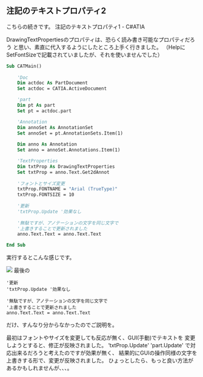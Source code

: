 ## 注記のテキストプロパティ2

こちらの続きです。
注記のテキストプロパティ1 - C#ATIA

DrawingTextPropertiesのプロパティは、恐らく読み書き可能なプロパティだろう
と思い、素直に代入するようにしたところ上手く行きました。
（HelpにSetFontSizeで記載されていましたが、それを使いませんでした）

```vb
Sub CATMain()
    
    'Doc
    Dim actdoc As PartDocument
    Set actdoc = CATIA.ActiveDocument

    'part
    Dim pt As part
    Set pt = actdoc.part

    'Annotation
    Dim annoSet As AnnotationSet
    Set annoSet = pt.AnnotationSets.Item(1)
    
    Dim anno As Annotation
    Set anno = annoSet.Annotations.Item(1)

    'TextProperties
    Dim txtProp As DrawingTextProperties
    Set txtProp = anno.Text.Get2dAnnot
    
    'フォントとサイズ変更
    txtProp.FONTNAME = "Arial (TrueType)"
    txtProp.FONTSIZE = 10
    
    '更新
    'txtProp.Update '効果なし
    
    '無駄ですが、アノテーションの文字を同じ文字で
    '上書きすることで更新されました
    anno.Text.Text = anno.Text.Text

End Sub

```

実行するとこんな感じです。

![](2022-03-18-00-50-22.png)
最後の

    '更新
    'txtProp.Update '効果なし
    
    '無駄ですが、アノテーションの文字を同じ文字で
    '上書きすることで更新されました
    anno.Text.Text = anno.Text.Text
だけ、すんなり分からなかったのでご説明を。

最初はフォントやサイズを変更しても反応が無く、GUI(手動)でテキストを
変更しようとすると、修正が反映されました。
’txtProp.Update' 'part.Update' で対応出来るだろうと考えたのですが効果が無く、
結果的にGUIの操作同様の文字を上書きする形で、変更が反映されました。
ひょっとしたら、もっと良い方法があるかもしれませんが、、、。